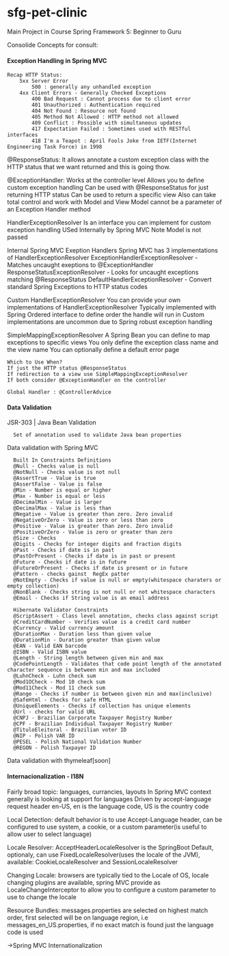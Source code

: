 # sfg-pet-clinic
Main Project in Course Spring Framework 5: Beginner to Guru

Consolide Concepts for consult:

#### Exception Handling in Spring MVC
    Recap HTTP Status:
        5xx Server Error
            500 : generally any unhandled exception
        4xx Client Errors - Generally Checked Exceptions
            400 Bad Request : Cannot process due to client error
            401 Unauthorized : Authentication required
            404 Not Found : Resource not found
            405 Method Not Allowed : HTTP method not allowed
            409 Conflict : Possible with simultaneous updates
            417 Expectation Failed : Sometimes used with RESTful interfaces 
            418 I'm a Teapot : April Fools Joke from IETF(Internet Engineering Task Force) in 1998
            
@ResponseStatus:
    It allows annotate a custom exception class with the HTTP status that we want returned and this is going thow.

@ExceptionHandler:
    Works at the controller level
    Allows you to define custom exception handling
        Can be used with @ResponseStatus for just returning HTTP status
        Can be used to return a specific view
        Also can take total control and work with Model and View
            Model cannot be a parameter of an Exception Handler method

HandlerExceptionResolver
    Is an interface you can implement for custom exception handling 
    USed Internally by Spring MVC
    Note Model is not passed
    
Internal Spring MVC Exeption Handlers
    Spring MVC has 3 implementations of HandlerExceptionResolver
    ExceptionHandlerExceptionResolver - Matches uncaught exeptions to @ExceptionHandler
    ResponseStatusExceptionResolver - Looks for uncaught exceptions matching @ResponseStatus
    DefaultHandlerExceptionResolver - Convert standard Spring Exceptions to HTTP status codes
    
Custom HandlerExceptionResolver
    You can provide your own implementations of HandlerExceptionResolver
    Typically implemented with Spring Ordered interface to define order the handle will run in 
    Custom implementations are uncommon due to Spring robust exception handling

SimpleMappingExceptionResolver
    A Spring Bean you can define to map exceptions to specific views
    You only define the exception class name and the view name
    You can optionally define a default error page
    
    Which to Use When?
    If just the HTTP status @ResponseStatus
    If redirection to a view use SimpleMappingExceptionResolver
    If both consider @ExceptionHandler on the controller
    
    Global Handler : @ControllerAdvice
    
#### Data Validation

JSR-303 | Java Bean Validation
      
      Set of annotation used to validate Java bean properties
      
Data validation with Spring MVC

      Built In Constraints Definitions
      @Null - Checks value is null
      @NotNull - Checks value is not null
      @AssertTrue - Value is true
      @AssertFalse - Value is false
      @Min - Number is equal or higher
      @Max - Number is equal or less
      @DecimalMin - Value is larger
      @DecimalMax - Value is less than
      @Negative - Value is greater than zero. Zero invalid
      @NegativeOrZero - Value is zero or less than zero
      @Positive - Value is greater than zero. Zero invalid
      @PositiveOrZero - Value is zero or greater than zero
      @Size - Checks
      @Digits - Checks for integer digits and fraction digits
      @Past - Checks if date is in past
      @PastOrPresent - Checks if date is in past or present
      @Future - Checks if date is in future
      @FutureOrPresent - Checks if date is present or in future
      @Pattern - checks gainst  RegEx patter
      @NotEmpty - Checks if value is null or empty(whitespace charaters or empty collection)
      @NonBlank - Checks string is not null or not whitespace characters
      @Email - Checks if String value is an email address
      
      Hibernate Validator Constraints
      @ScriptAssert - Class level annotation, checks class against script
      @CreditCardNumber - Verifies value is a credit card number
      @Currency - Valid currency amount
      @DurationMax - Duration less than given value
      @DurationMin - Duration greater than given value
      @EAN - Valid EAN barcode
      @ISBN - Valid ISBN value
      @Length - String length between given min and max
      @CodePointLength - Validates that code point length of the annotated character sequence is between min and max included
      @LuhnCheck - Luhn check sum
      @Mod1OCheck - Mod 10 check sum
      @Mod11Check - Mod 11 check sum
      @Range - Checks if number is between given min and max(inclusive)
      @SafeHtml - Checks for safe HTML
      @UniqueElements - Checks if collection has unique elements
      @Url - checks for valid URL
      @CNPJ - Brazilian Corporate Taxpayer Registry Number
      @CPF - Brazilian Individual Taxpayer Registry Number
      @TituloEleitoral - Brazilian voter ID
      @NIP - Polish VAR ID
      @PESEL - Polish National Validation Number
      @REGON - Polish Taxpayer ID
      
 Data validation with thymeleaf[soon]
 
 #### Internacionalization  - I18N
 
 Fairly broad topic: languages, currancies, layouts
 In Spring MVC context generally is looking at support for languages
 Driven by accept-language request header
 en-US, en is the language code, US is the country code
 
 
 Local Detection: default behavior is to use Accept-Language header, can be configured to use system, a cookie, or a custom parameter(is useful to allow user to select language)
 
 
 Locale Resolver: AcceptHeaderLocaleResolver is the SpringBoot Default, optionaly, can use FixedLocaleResolver(uses the locale of the JVM), available: CookieLocaleResolver and SessionLocaleResolver
 
 
 Changing Locale: browsers are typically tied to the Locale of OS, locale changing plugins are available, spring MVC provide as LocaleChangeInterceptor to allow you to configure a custom parameter to use to change the locale
 
 
 Resource Bundles: messages.properties are selected on highest match order, first selected will be on language region, i.e messages_en_US.properties, if no exact match is found just the language code is used
 
 
 ->Spring MVC Internationalization
 
 
 
 
 
 